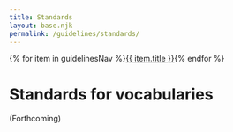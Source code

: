 ```yaml
---
title: Standards
layout: base.njk
permalink: /guidelines/standards/
---
```

<nav class="localNav">
  {% for item in guidelinesNav %}<a href="{{ item.url }}" class="{% if page.url == item.url %}active{% endif %}">{{ item.title }}</a>{% endfor %}
</nav>

# Standards for vocabularies

(Forthcoming)